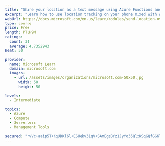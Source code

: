 ```yaml
---
title: "Share your location as a text message using Azure Functions and Twilio"
excerpt: "Learn how to use location tracking on your phone mixed with Azure Functions and Twilio to share your location with your friends as a text message."
webUrl: https://docs.microsoft.com/en-us/learn/modules/send-location-over-sms-using-azure-functions-twilio/
type: course
price: Free
length: PT1H9M
ratings:
  count: 34
  average: 4.7352943
heat: 50

provider:
  name: Microsoft Learn
  domain: microsoft.com
  images:
    - url: /assets/images/organizations/microsoft.com-50x50.jpg
      width: 50
      height: 50

levels:
  - Intermediate

topics:
  - Azure
  - Compute
  - Serverless
  - Management Tools

secured: "rvVc+aaip5T+KqUDKl6l+ESUekv31qV+SAmEgsBYz1JyYo35QlxKSqGQfGGKlU1M+xMh9CCnJbw+w1mVBZFp5aS0rt4dTfEZg4LyqTdbvviZg7JvMW+LMf5+B9SIrclXm/z0Ppr0XE8QYfAToQd7PJgOwtTrN/JANWjIZwuL0PTd9G1md3tdFWlZ8Prl1SyTVZYxSAgl/6O2zsLWUXCB79yoO4ZdAz1RNietenuv0vYIzurkh9DUs6sNPQPgL6HA8Yk8lEgvR77MEE9O2kmnHsJfuWJ+UMCSs0mKVOkB0lT0aBsSeFrhkl7BEjPRcwQUrd8uz6m0wiqTkMVq07A4djKP+g1Q6F2uqFetjrB7/r5vMAOMqGgeqW/7UX0NvvAMkxQ0neDEkUYpOI4cNbZPeTRriYmJc/guRjrpBbJ9GiE=;aD/d2Fx/XA4dbkyR1roZaA=="
---
```


